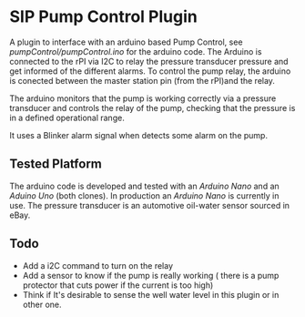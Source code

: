 SIP Pump Control Plugin
=======================

A plugin to interface with an arduino based Pump Control, see *pumpControl/pumpControl.ino* for the arduino code.
The Arduino is connected to the rPI via I2C to relay the pressure transducer pressure and get informed of the different alarms.
To control the pump relay, the arduino is conected between the master station pin (from the rPI)and the relay.

The arduino monitors that the pump is working correctly via a pressure transducer and controls the relay of the pump,
checking that the pressure is in a defined operational range.

It uses a Blinker alarm signal when detects some alarm on the pump.

Tested Platform
----------------
The arduino code is developed and tested with an _Arduino Nano_ and an _Aduino Uno_ (both clones). 
In production an _Arduino Nano_ is currently in use. The pressure transducer is an automotive oil-water sensor sourced in eBay.

Todo
--------------

* Add a i2C command to turn on the relay
* Add a sensor to know if the pump is really working ( there is a pump protector that cuts power if the current is too high)
* Think if It's desirable to sense the well water level in this plugin or in other one.
